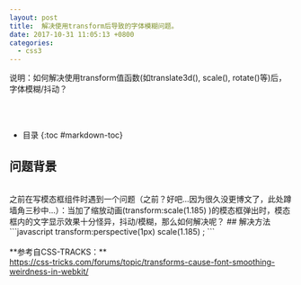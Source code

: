 ```yaml
---
layout: post
title:  解决使用transform后导致的字体模糊问题。
date: 2017-10-31 11:05:13 +0800
categories:
  - css3
---
```


说明：如何解决使用transform值函数(如translate3d(), scale(), rotate()等)后，字体模糊/抖动？

<br/><br/>

- 目录
{:toc #markdown-toc}


## 问题背景
<br/>
之前在写模态框组件时遇到一个问题（之前？好吧...因为很久没更博文了，此处蹲墙角三秒中...）：当加了缩放动画(transform:scale(1.185) )的模态框弹出时，模态框内的文字显示效果十分怪异，抖动/模糊，那么如何解决呢？
## 解决方法

<br/>
```javascript
transform:perspective(1px) scale(1.185) ;
```
<br/>
<br/>
**参考自CSS-TRACKS：**
<br/>
<a href="https://css-tricks.com/forums/topic/transforms-cause-font-smoothing-weirdness-in-webkit/">https://css-tricks.com/forums/topic/transforms-cause-font-smoothing-weirdness-in-webkit/</a>


<br/><br/><br/><br/><br/><br/>